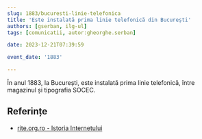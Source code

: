 ```yaml
---
slug: 1883/bucuresti-linie-telefonica
title: 'Este instalată prima linie telefonică din București'
authors: [gserban, ilg-ul]
tags: [comunicatii, autor:gheorghe.serban]

date: 2023-12-21T07:39:59

event_date: '1883'

---
```


În anul 1883, la București, este instalată prima linie telefonică,
între magazinul și tipografia SOCEC.

<!-- truncate -->

## Referințe

- [rite.org.ro - Istoria Internetului](https://rite.org.ro/istoria-internetului/)
